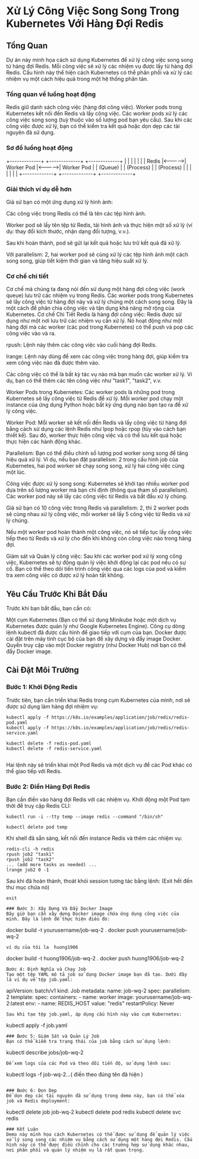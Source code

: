 # Xử Lý Công Việc Song Song Trong Kubernetes Với Hàng Đợi Redis
## Tổng Quan
Dự án này minh họa cách sử dụng Kubernetes để xử lý công việc song song từ hàng đợi Redis. Mỗi công việc sẽ xử lý các nhiệm vụ được lấy từ hàng đợi Redis. Cấu hình này thể hiện cách Kubernetes có thể phân phối và xử lý các nhiệm vụ một cách hiệu quả trong một hệ thống phân tán.
### Tổng quan về luồng hoạt động 
Redis giữ danh sách công việc (hàng đợi công việc).
Worker pods trong Kubernetes kết nối đến Redis và lấy công việc.
Các worker pods xử lý các công việc song song (tuỳ thuộc vào số lượng pod bạn yêu cầu).
Sau khi các công việc được xử lý, bạn có thể kiểm tra kết quả hoặc dọn dẹp các tài nguyên đã sử dụng.
### Sơ đồ luồng hoạt động 
+-------------+       +-------------+       +-------------+
|             |       |             |       |             |
|   Redis     |<----->| Worker Pod  |<----->| Worker Pod  |
| (Queue)     |       | (Process)   |       | (Process)   |
|             |       |             |       |             |
+-------------+       +-------------+       +-------------+
### Giải thích ví dụ dễ hơn 
Giả sử bạn có một ứng dụng xử lý hình ảnh:

Các công việc trong Redis có thể là tên các tệp hình ảnh.

Worker pod sẽ lấy tên tệp từ Redis, tải hình ảnh và thực hiện một số xử lý (ví dụ: thay đổi kích thước, nhận dạng đối tượng, v.v.).

Sau khi hoàn thành, pod sẽ gửi lại kết quả hoặc lưu trữ kết quả đã xử lý.

Với parallelism: 2, hai worker pod sẽ cùng xử lý các tệp hình ảnh một cách song song, giúp tiết kiệm thời gian và tăng hiệu suất xử lý.
### Cơ chế chi tiết 
Cơ chế mà chúng ta đang nói đến sử dụng một hàng đợi công việc (work queue) lưu trữ các nhiệm vụ trong Redis. Các worker pods trong Kubernetes sẽ lấy công việc từ hàng đợi này và xử lý chúng một cách song song. Đây là một cách để phân chia công việc và tận dụng khả năng mở rộng của Kubernetes.
Cơ chế Chi Tiết
Redis là hàng đợi công việc: Redis được sử dụng như một nơi lưu trữ các nhiệm vụ cần xử lý. Nó hoạt động như một hàng đợi mà các worker (các pod trong Kubernetes) có thể push và pop các công việc vào và ra.

rpush: Lệnh này thêm các công việc vào cuối hàng đợi Redis.

lrange: Lệnh này dùng để xem các công việc trong hàng đợi, giúp kiểm tra xem công việc nào đã được thêm vào.

Các công việc có thể là bất kỳ tác vụ nào mà bạn muốn các worker xử lý. Ví dụ, bạn có thể thêm các tên công việc như "task1", "task2", v.v.

Worker Pods trong Kubernetes: Các worker pods là những pod trong Kubernetes sẽ lấy công việc từ Redis để xử lý. Mỗi worker pod chạy một instance của ứng dụng Python hoặc bất kỳ ứng dụng nào bạn tạo ra để xử lý công việc.

Worker Pod: Mỗi worker sẽ kết nối đến Redis và lấy công việc từ hàng đợi bằng cách sử dụng các lệnh Redis như lpop hoặc rpop (tùy vào cách bạn thiết kế). Sau đó, worker thực hiện công việc và có thể lưu kết quả hoặc thực hiện các hành động khác.

Parallelism: Bạn có thể điều chỉnh số lượng pod worker song song để tăng hiệu quả xử lý. Ví dụ, nếu bạn đặt parallelism: 2 trong cấu hình job của Kubernetes, hai pod worker sẽ chạy song song, xử lý hai công việc cùng một lúc.

Công việc được xử lý song song: Kubernetes sẽ khởi tạo nhiều worker pod dựa trên số lượng worker mà bạn chỉ định (thông qua tham số parallelism). Các worker pod này sẽ lấy các công việc từ Redis và bắt đầu xử lý chúng.

Giả sử bạn có 10 công việc trong Redis và parallelism: 2, thì 2 worker pods sẽ cùng nhau xử lý công việc, mỗi worker sẽ lấy 5 công việc từ Redis và xử lý chúng.

Nếu một worker pod hoàn thành một công việc, nó sẽ tiếp tục lấy công việc tiếp theo từ Redis và xử lý cho đến khi không còn công việc nào trong hàng đợi.

Giám sát và Quản lý công việc: Sau khi các worker pod xử lý xong công việc, Kubernetes sẽ tự động quản lý việc khởi động lại các pod nếu có sự cố. Bạn có thể theo dõi tiến trình công việc qua các logs của pod và kiểm tra xem công việc có được xử lý hoàn tất không.
## Yêu Cầu Trước Khi Bắt Đầu
Trước khi bạn bắt đầu, bạn cần có:

Một cụm Kubernetes (Bạn có thể sử dụng Minikube hoặc một dịch vụ Kubernetes được quản lý như Google Kubernetes Engine).
Công cụ dòng lệnh kubectl đã được cấu hình để giao tiếp với cụm của bạn.
Docker được cài đặt trên máy tính cục bộ của bạn để xây dựng và đẩy image Docker.
Quyền truy cập vào một Docker registry (như Docker Hub) nơi bạn có thể đẩy Docker image.
## Cài Đặt Môi Trường
### Bước 1: Khởi Động Redis
Trước tiên, bạn cần triển khai Redis trong cụm Kubernetes của mình, nơi sẽ được sử dụng làm hàng đợi nhiệm vụ:

```
kubectl apply -f https://k8s.io/examples/application/job/redis/redis-pod.yaml
kubectl apply -f https://k8s.io/examples/application/job/redis/redis-service.yaml
```
```
kubectl delete -f redis-pod.yaml
kubectl delete -f redis-service.yaml
```
```
```
Hai lệnh này sẽ triển khai một Pod Redis và một dịch vụ để các Pod khác có thể giao tiếp với Redis.
### Bước 2: Điền Hàng Đợi Redis
Bạn cần điền vào hàng đợi Redis với các nhiệm vụ. Khởi động một Pod tạm thời để truy cập Redis CLI:
```
kubectl run -i --tty temp --image redis --command "/bin/sh"

```
```
kubectl delete pod temp
```
Khi shell đã sẵn sàng, kết nối đến instance Redis và thêm các nhiệm vụ:
```
redis-cli -h redis
rpush job2 "task1"
rpush job2 "task2"
... (add more tasks as needed) ...
lrange job2 0 -1
```
Sau khi đã hoàn thành, thoát khỏi session tương tác bằng lệnh: (Exit hết đến thư mục chứa nó)
```
exit

### Bước 3: Xây Dựng Và Đẩy Docker Image
Bây giờ bạn cần xây dựng Docker image chứa ứng dụng công việc của mình. Đây là lệnh để thực hiện điều đó:

```
docker build -t yourusername/job-wq-2 .
docker push yourusername/job-wq-2
```
ví dụ của tôi la  huong1906

```
docker build -t huong1906/job-wq-2 .
docker push huong1906/job-wq-2
```
Bước 4: Định Nghĩa và Chạy Job
Tạo một tệp YAML mô tả job sử dụng Docker image bạn đã tạo. Dưới đây là ví dụ về tệp job.yaml:

```
apiVersion: batch/v1
kind: Job
metadata:
  name: job-wq-2
spec:
  parallelism: 2
  template:
    spec:
      containers:
      - name: worker
        image: yourusername/job-wq-2:latest
        env:
        - name: REDIS_HOST
          value: "redis"
      restartPolicy: Never

```
Sau khi tạo tệp job.yaml, áp dụng cấu hình này vào cụm Kubernetes:
```
kubectl apply -f job.yaml

```
### Bước 5: Giám Sát và Quản Lý Job
Bạn có thể kiểm tra trạng thái của job bằng cách sử dụng lệnh:

```
kubectl describe jobs/job-wq-2
```
Để xem logs của các Pod và theo dõi tiến độ, sử dụng lệnh sau:

```
kubectl logs -f job-wq-2...( điền theo đúng tên đã hiện )
```

### Bước 6: Dọn Dẹp
Để dọn dẹp các tài nguyên đã sử dụng trong demo này, bạn có thể xóa job và Redis deployment:
```
kubectl delete job job-wq-2
kubectl delete pod redis
kubectl delete svc redis
```
### Kết Luận
Demo này minh họa cách Kubernetes có thể được sử dụng để quản lý việc xử lý song song các nhiệm vụ bằng cách sử dụng một hàng đợi Redis. Cấu hình này có thể được điều chỉnh cho các trường hợp sử dụng khác nhau, nơi phân phối và quản lý nhiệm vụ là rất quan trọng.